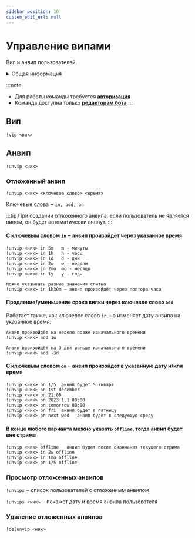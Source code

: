 ```yaml
---
sidebar_position: 10
custom_edit_url: null
---
```


# Управление випами

Вип и анвип пользователей.

<details>
  <summary>Общая информация</summary>
  <ul>
    <li><b>Название:</b> vip</li>
    <li><b>Элиасы:</b> unvip, unvips, delunvip</li>
    <li><b>Кулдаун:</b> общий 3 секунды</li>
  </ul>
</details>

:::note
- Для работы команды требуется **[авторизация](./auth.md)**
- Команда доступна только **[редакторам бота](./editors.md)**
:::

## Вип
`!vip <ник>`

## Анвип

`!unvip <ник>`

### Отложенный анвип

`!unvip <ник> <ключевое слово> <время>`

Ключевые слова ‒ `in, add, on`

:::tip
При создании отложенного анвипа, если пользователь не является випом, он будет автоматически випнут.
:::

#### С ключевым словом `in` ‒ анвип произойдёт через указанное время

    !unvip <ник> in 5m   m - минуты
    !unvip <ник> in 1h   h - часы
    !unvip <ник> in 1d   d - дни
    !unvip <ник> in 2w   w - недели
    !unvip <ник> in 2mo  mo - месяцы
    !unvip <ник> in 1y   y - годы

    Можно указывать разные значения слитно
    !unvip <ник> in 1h30m ‒ анвип произойдёт через полтора часа

#### Продление/уменьшение срока випки через ключевое слово `add`

Работает также, как ключевое слово `in`, но изменяет дату анвипа на указанное время.

    Анвип произойдёт на неделю позже изначального времени
    !unvip <ник> add 1w

    Анвип произойдёт на 3 дня раньше изначального времени
    !unvip <ник> add -3d

#### С ключевым словом `on` ‒ анвип произойдёт в указанную дату и/или время

    !unvip <ник> on 1/5  анвип будет 5 января
    !unvip <ник> on 1st december
    !unvip <ник> on 21:00
    !unvip <ник> on 2023.1.1 00:00
    !unvip <ник> on tomorrow 00:00
    !unvip <ник> on fri  анвип будет в пятницу
    !unvip <ник> on next wed   анвип будет в следующую среду

#### В конце любого варианта можно указать `offline`, тогда анвип будет вне стрима

    !unvip <ник> offline   анвип будет после окончания текущего стрима
    !unvip <ник> in 2w offline
    !unvip <ник> in 1mo offline
    !unvip <ник> on 1/5 offline


### Просмотр отложенных анвипов

`!unvips` ‒ cписок пользователей с отложенным анвипом

`!unvips <ник>` ‒ покажет дату и время анвипа пользователя

### Удаление отложенных анвипов

`!delunvip <ник>`